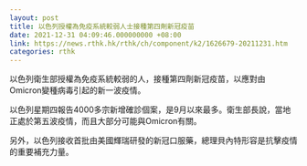 ```yaml
---
layout: post
title: 以色列授權為免疫系統較弱人士接種第四劑新冠疫苗
date: 2021-12-31 04:09:46.000000000 +08:00
link: https://news.rthk.hk/rthk/ch/component/k2/1626679-20211231.htm
categories: rthk
---
```


以色列衛生部授權為免疫系統較弱的人，接種第四劑新冠疫苗，以應對由Omicron變種病毒引起的新一波疫情。

以色列星期四報告4000多宗新增確診個案，是9月以來最多。衛生部長說，當地正處於第五波疫情，而且大部分可能與Omicron有關。

另外，以色列接收首批由美國輝瑞研發的新冠口服藥，總理貝內特形容是抗擊疫情的重要補充力量。
